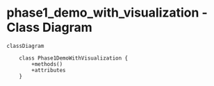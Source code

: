 # phase1_demo_with_visualization - Class Diagram

```mermaid
classDiagram

    class Phase1DemoWithVisualization {
        +methods()
        +attributes
    }

```
